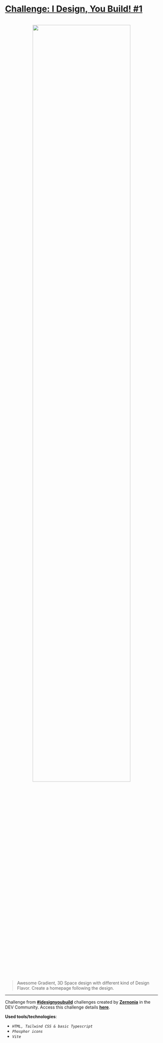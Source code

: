 [**#idesignyoubuild**]: https://dev.to/zernonia/i-design-you-build-frontend-challenge-1-158a
[**zernonia**]: https://dev.to/zernonia
[**here**]: https://dev.to/zernonia/i-design-you-build-frontend-challenge-1-158a

# [**Challenge: I Design, You Build! #1**]()

<br>

<div align="center">
  <a target="_blank" href="https://dev.to/zernonia/i-design-you-build-frontend-challenge-1-158a">
    <img width="80%" src="https://res.cloudinary.com/practicaldev/image/fetch/s--hevQhRsY--/c_limit%2Cf_auto%2Cfl_progressive%2Cq_auto%2Cw_880/https://dev-to-uploads.s3.amazonaws.com/uploads/articles/akqho6affec7298p6hu7.png">
  </a>
</div>

<br>

> Awesome Gradient, 3D Space design with different kind of Design Flavor. Create a homepage following the design.

---

Challenge from [**#idesignyoubuild**] challenges created by [**Zernonia**] in the DEV Community. Access this challenge details
[**here**].

**Used tools/technologies**:

- _`HTML, Tailwind CSS & basic Typescript`_
- _`Phosphor icons`_
- _`Vite`_
